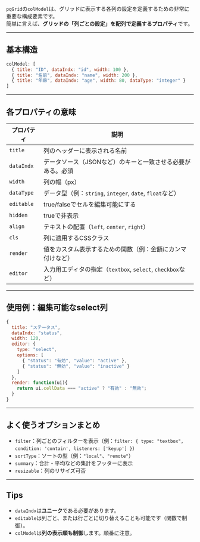 `pqGrid`の`colModel`は、グリッドに表示する各列の設定を定義するための非常に重要な構成要素です。  
簡単に言えば、**グリッドの「列ごとの設定」を配列で定義するプロパティ**です。

---

##  基本構造

```javascript
colModel: [
  { title: "ID", dataIndx: "id", width: 100 },
  { title: "名前", dataIndx: "name", width: 200 },
  { title: "年齢", dataIndx: "age", width: 80, dataType: "integer" }
]
```

---

## 各プロパティの意味

| プロパティ       | 説明 |
|------------------|------|
| `title`          | 列のヘッダーに表示される名前 |
| `dataIndx`       | データソース（JSONなど）のキーと一致させる必要がある。必須 |
| `width`          | 列の幅（px） |
| `dataType`       | データ型（例：`string`, `integer`, `date`, `float`など） |
| `editable`       | true/falseでセルを編集可能にする |
| `hidden`         | trueで非表示 |
| `align`          | テキストの配置（`left`, `center`, `right`） |
| `cls`            | 列に適用するCSSクラス |
| `render`         | 値をカスタム表示するための関数（例：金額にカンマ付けなど） |
| `editor`         | 入力用エディタの指定（`textbox`, `select`, `checkbox`など） |

---

## 使用例：編集可能なselect列

```javascript
{
  title: "ステータス",
  dataIndx: "status",
  width: 120,
  editor: {
    type: "select",
    options: [
      { "status": "有効", "value": "active" },
      { "status": "無効", "value": "inactive" }
    ]
  },
  render: function(ui){
    return ui.cellData === "active" ? "有効" : "無効";
  }
}
```

---

## よく使うオプションまとめ

- `filter`：列ごとのフィルターを表示（例：`filter: { type: "textbox", condition: 'contain', listeners: ['keyup'] }`）
- `sortType`：ソートの型（例：`"local"`、`"remote"`）
- `summary`：合計・平均などの集計をフッターに表示
- `resizable`：列のリサイズ可否

---

## Tips

- `dataIndx`は**ユニーク**である必要があります。
- `editable`は列ごと、または行ごとに切り替えることも可能です（関数で制御）。
- `colModel`は**列の表示順も制御**します。順番に注意。

